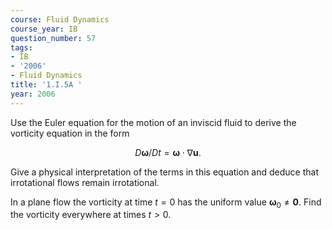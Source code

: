 ```yaml
---
course: Fluid Dynamics
course_year: IB
question_number: 57
tags:
- IB
- '2006'
- Fluid Dynamics
title: '1.I.5A '
year: 2006
---
```



Use the Euler equation for the motion of an inviscid fluid to derive the vorticity equation in the form

$$D \boldsymbol{\omega} / D t=\boldsymbol{\omega} \cdot \nabla \mathbf{u} .$$

Give a physical interpretation of the terms in this equation and deduce that irrotational flows remain irrotational.

In a plane flow the vorticity at time $t=0$ has the uniform value $\boldsymbol{\omega}_{0} \neq \mathbf{0}$. Find the vorticity everywhere at times $t>0$.